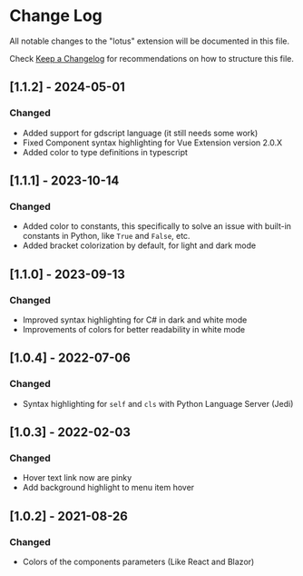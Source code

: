 # Change Log

All notable changes to the "lotus" extension will be documented in this file.

Check [Keep a Changelog](http://keepachangelog.com/) for recommendations on how to structure this file.

## [1.1.2] - 2024-05-01

### Changed

- Added support for gdscript language (it still needs some work)
- Fixed Component syntax highlighting for Vue Extension version 2.0.X
- Added color to type definitions in typescript

## [1.1.1] - 2023-10-14

### Changed

- Added color to constants, this specifically to solve an issue with built-in constants
  in Python, like `True` and `False`, etc.
- Added bracket colorization by default, for light and dark mode

## [1.1.0] - 2023-09-13

### Changed

- Improved syntax highlighting for C# in dark and white mode
- Improvements of colors for better readability in white mode

## [1.0.4] - 2022-07-06

### Changed

- Syntax highlighting for `self` and `cls` with Python Language Server (Jedi)

## [1.0.3] - 2022-02-03

### Changed

- Hover text link now are pinky
- Add background highlight to menu item hover

## [1.0.2] - 2021-08-26

### Changed

- Colors of the components parameters (Like React and Blazor)
